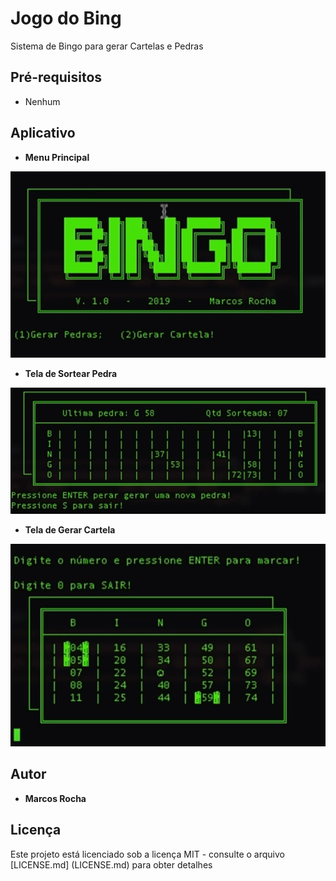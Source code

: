 # Jogo do Bing

Sistema de Bingo para gerar Cartelas e Pedras 


## Pré-requisitos

- Nenhum

## Aplicativo
- **Menu Principal**

![menu](img/menu.PNG)


- **Tela de Sortear Pedra**

![gera-pedra](img/gerarPedra.PNG)


- **Tela de Gerar Cartela**
 
![gera-cartela](img/gerarCartela.PNG)

## Autor

* **Marcos Rocha** 

## Licença

Este projeto está licenciado sob a licença MIT - consulte o arquivo [LICENSE.md] (LICENSE.md) para obter detalhes

